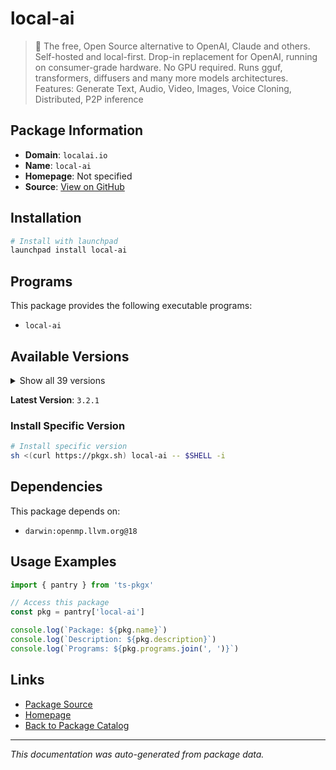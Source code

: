 # local-ai

> :robot: The free, Open Source alternative to OpenAI, Claude and others. Self-hosted and local-first. Drop-in replacement for OpenAI, running on consumer-grade hardware. No GPU required. Runs gguf, transformers, diffusers and many more models architectures. Features: Generate Text, Audio, Video, Images, Voice Cloning, Distributed, P2P inference

## Package Information

- **Domain**: `localai.io`
- **Name**: `local-ai`
- **Homepage**: Not specified
- **Source**: [View on GitHub](https://github.com/pkgxdev/pantry/tree/main/projects/localai.io/package.yml)

## Installation

```bash
# Install with launchpad
launchpad install local-ai
```

## Programs

This package provides the following executable programs:

- `local-ai`

## Available Versions

<details>
<summary>Show all 39 versions</summary>

- `3.2.1`, `3.2.0`, `2.26.0`, `2.25.0`, `2.24.2`
- `2.24.1`, `2.24.0`, `2.23.0`, `2.22.1`, `2.22.0`
- `2.21.1`, `2.21.0`, `2.20.1`, `2.20.0`, `2.19.4`
- `2.19.3`, `2.19.2`, `2.19.1`, `2.19.0`, `2.18.1`
- `2.18.0`, `2.17.1`, `2.17.0`, `2.15.0`, `2.14.0`
- `2.13.0`, `2.12.4`, `2.12.3`, `2.12.1`, `2.12.0`
- `2.11.0`, `2.10.1`, `2.10.0`, `2.9.0`, `2.8.2`
- `2.8.1`, `2.8.0`, `2.7.0`, `2.6.1`

</details>

**Latest Version**: `3.2.1`

### Install Specific Version

```bash
# Install specific version
sh <(curl https://pkgx.sh) local-ai -- $SHELL -i
```

## Dependencies

This package depends on:

- `darwin:openmp.llvm.org@18`

## Usage Examples

```typescript
import { pantry } from 'ts-pkgx'

// Access this package
const pkg = pantry['local-ai']

console.log(`Package: ${pkg.name}`)
console.log(`Description: ${pkg.description}`)
console.log(`Programs: ${pkg.programs.join(', ')}`)
```

## Links

- [Package Source](https://github.com/pkgxdev/pantry/tree/main/projects/localai.io/package.yml)
- [Homepage](#)
- [Back to Package Catalog](../../package-catalog.md)

---

*This documentation was auto-generated from package data.*
